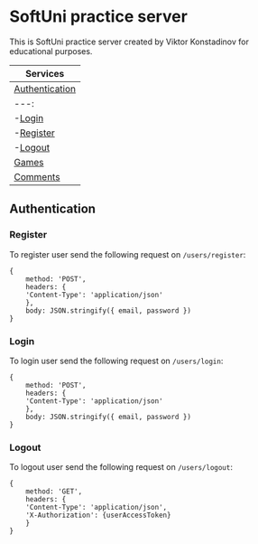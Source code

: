 # SoftUni practice server

This is SoftUni practice server created by Viktor Konstadinov for educational purposes.

| Services
|---
| [Authentication](#authentication)
| ---:
| -[Login](#login)
| -[Register](#register)
| -[Logout](#logout)
| [Games](#games)
| [Comments](#comments)

## Authentication

### Register

To register user send the following request on `/users/register`:
```
{
    method: 'POST',
    headers: {
    'Content-Type': 'application/json'
    },
    body: JSON.stringify({ email, password })
}
```

### Login

To login user send the following request on `/users/login`:

```
{
    method: 'POST',
    headers: {
    'Content-Type': 'application/json'
    },
    body: JSON.stringify({ email, password })
}
```

### Logout

To logout user send the following request on `/users/logout`:

```
{
    method: 'GET',
    headers: {
    'Content-Type': 'application/json',
    'X-Authorization': {userAccessToken}
    }
}
```